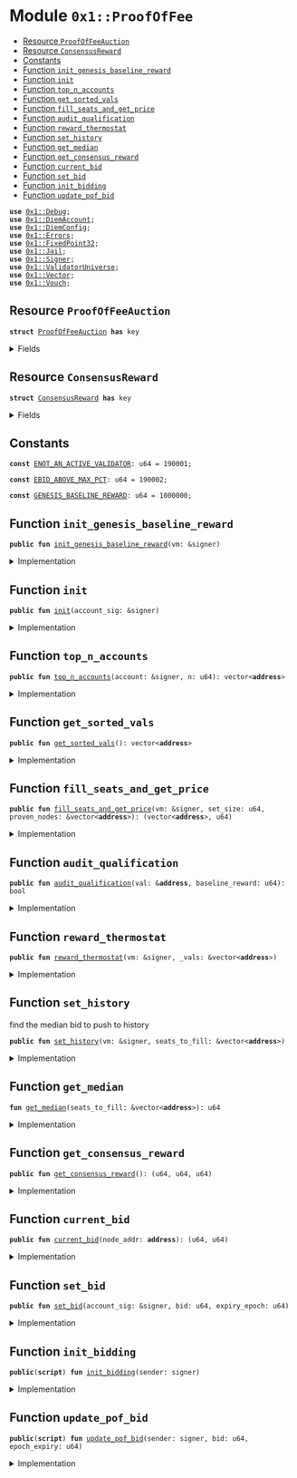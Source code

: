 
<a name="0x1_ProofOfFee"></a>

# Module `0x1::ProofOfFee`



-  [Resource `ProofOfFeeAuction`](#0x1_ProofOfFee_ProofOfFeeAuction)
-  [Resource `ConsensusReward`](#0x1_ProofOfFee_ConsensusReward)
-  [Constants](#@Constants_0)
-  [Function `init_genesis_baseline_reward`](#0x1_ProofOfFee_init_genesis_baseline_reward)
-  [Function `init`](#0x1_ProofOfFee_init)
-  [Function `top_n_accounts`](#0x1_ProofOfFee_top_n_accounts)
-  [Function `get_sorted_vals`](#0x1_ProofOfFee_get_sorted_vals)
-  [Function `fill_seats_and_get_price`](#0x1_ProofOfFee_fill_seats_and_get_price)
-  [Function `audit_qualification`](#0x1_ProofOfFee_audit_qualification)
-  [Function `reward_thermostat`](#0x1_ProofOfFee_reward_thermostat)
-  [Function `set_history`](#0x1_ProofOfFee_set_history)
-  [Function `get_median`](#0x1_ProofOfFee_get_median)
-  [Function `get_consensus_reward`](#0x1_ProofOfFee_get_consensus_reward)
-  [Function `current_bid`](#0x1_ProofOfFee_current_bid)
-  [Function `set_bid`](#0x1_ProofOfFee_set_bid)
-  [Function `init_bidding`](#0x1_ProofOfFee_init_bidding)
-  [Function `update_pof_bid`](#0x1_ProofOfFee_update_pof_bid)


<pre><code><b>use</b> <a href="Debug.md#0x1_Debug">0x1::Debug</a>;
<b>use</b> <a href="DiemAccount.md#0x1_DiemAccount">0x1::DiemAccount</a>;
<b>use</b> <a href="DiemConfig.md#0x1_DiemConfig">0x1::DiemConfig</a>;
<b>use</b> <a href="../../../../../../../DPN/releases/artifacts/current/build/MoveStdlib/docs/Errors.md#0x1_Errors">0x1::Errors</a>;
<b>use</b> <a href="../../../../../../../DPN/releases/artifacts/current/build/MoveStdlib/docs/FixedPoint32.md#0x1_FixedPoint32">0x1::FixedPoint32</a>;
<b>use</b> <a href="Jail.md#0x1_Jail">0x1::Jail</a>;
<b>use</b> <a href="../../../../../../../DPN/releases/artifacts/current/build/MoveStdlib/docs/Signer.md#0x1_Signer">0x1::Signer</a>;
<b>use</b> <a href="ValidatorUniverse.md#0x1_ValidatorUniverse">0x1::ValidatorUniverse</a>;
<b>use</b> <a href="../../../../../../../DPN/releases/artifacts/current/build/MoveStdlib/docs/Vector.md#0x1_Vector">0x1::Vector</a>;
<b>use</b> <a href="Vouch.md#0x1_Vouch">0x1::Vouch</a>;
</code></pre>



<a name="0x1_ProofOfFee_ProofOfFeeAuction"></a>

## Resource `ProofOfFeeAuction`



<pre><code><b>struct</b> <a href="ProofOfFee.md#0x1_ProofOfFee_ProofOfFeeAuction">ProofOfFeeAuction</a> <b>has</b> key
</code></pre>



<details>
<summary>Fields</summary>


<dl>
<dt>
<code>bid: u64</code>
</dt>
<dd>

</dd>
<dt>
<code>epoch_expiration: u64</code>
</dt>
<dd>

</dd>
</dl>


</details>

<a name="0x1_ProofOfFee_ConsensusReward"></a>

## Resource `ConsensusReward`



<pre><code><b>struct</b> <a href="ProofOfFee.md#0x1_ProofOfFee_ConsensusReward">ConsensusReward</a> <b>has</b> key
</code></pre>



<details>
<summary>Fields</summary>


<dl>
<dt>
<code>value: u64</code>
</dt>
<dd>

</dd>
<dt>
<code>clearing_price: u64</code>
</dt>
<dd>

</dd>
<dt>
<code>median_win_bid: u64</code>
</dt>
<dd>

</dd>
<dt>
<code>median_history: vector&lt;u64&gt;</code>
</dt>
<dd>

</dd>
</dl>


</details>

<a name="@Constants_0"></a>

## Constants


<a name="0x1_ProofOfFee_ENOT_AN_ACTIVE_VALIDATOR"></a>



<pre><code><b>const</b> <a href="ProofOfFee.md#0x1_ProofOfFee_ENOT_AN_ACTIVE_VALIDATOR">ENOT_AN_ACTIVE_VALIDATOR</a>: u64 = 190001;
</code></pre>



<a name="0x1_ProofOfFee_EBID_ABOVE_MAX_PCT"></a>



<pre><code><b>const</b> <a href="ProofOfFee.md#0x1_ProofOfFee_EBID_ABOVE_MAX_PCT">EBID_ABOVE_MAX_PCT</a>: u64 = 190002;
</code></pre>



<a name="0x1_ProofOfFee_GENESIS_BASELINE_REWARD"></a>



<pre><code><b>const</b> <a href="ProofOfFee.md#0x1_ProofOfFee_GENESIS_BASELINE_REWARD">GENESIS_BASELINE_REWARD</a>: u64 = 1000000;
</code></pre>



<a name="0x1_ProofOfFee_init_genesis_baseline_reward"></a>

## Function `init_genesis_baseline_reward`



<pre><code><b>public</b> <b>fun</b> <a href="ProofOfFee.md#0x1_ProofOfFee_init_genesis_baseline_reward">init_genesis_baseline_reward</a>(vm: &signer)
</code></pre>



<details>
<summary>Implementation</summary>


<pre><code><b>public</b> <b>fun</b> <a href="ProofOfFee.md#0x1_ProofOfFee_init_genesis_baseline_reward">init_genesis_baseline_reward</a>(vm: &signer) {
  <b>if</b> (<a href="../../../../../../../DPN/releases/artifacts/current/build/MoveStdlib/docs/Signer.md#0x1_Signer_address_of">Signer::address_of</a>(vm) != @VMReserved) <b>return</b>;

  <b>if</b> (!<b>exists</b>&lt;<a href="ProofOfFee.md#0x1_ProofOfFee_ConsensusReward">ConsensusReward</a>&gt;(@VMReserved)) {
    <b>move_to</b>&lt;<a href="ProofOfFee.md#0x1_ProofOfFee_ConsensusReward">ConsensusReward</a>&gt;(
      vm,
      <a href="ProofOfFee.md#0x1_ProofOfFee_ConsensusReward">ConsensusReward</a> {
        value: <a href="ProofOfFee.md#0x1_ProofOfFee_GENESIS_BASELINE_REWARD">GENESIS_BASELINE_REWARD</a>,
        clearing_price: 0,
        median_win_bid: 0,
        median_history: <a href="../../../../../../../DPN/releases/artifacts/current/build/MoveStdlib/docs/Vector.md#0x1_Vector_empty">Vector::empty</a>&lt;u64&gt;(),
      }
    );
  }
}
</code></pre>



</details>

<a name="0x1_ProofOfFee_init"></a>

## Function `init`



<pre><code><b>public</b> <b>fun</b> <a href="ProofOfFee.md#0x1_ProofOfFee_init">init</a>(account_sig: &signer)
</code></pre>



<details>
<summary>Implementation</summary>


<pre><code><b>public</b> <b>fun</b> <a href="ProofOfFee.md#0x1_ProofOfFee_init">init</a>(account_sig: &signer) {

  <b>let</b> acc = <a href="../../../../../../../DPN/releases/artifacts/current/build/MoveStdlib/docs/Signer.md#0x1_Signer_address_of">Signer::address_of</a>(account_sig);

  <b>assert</b>!(<a href="ValidatorUniverse.md#0x1_ValidatorUniverse_is_in_universe">ValidatorUniverse::is_in_universe</a>(acc), <a href="../../../../../../../DPN/releases/artifacts/current/build/MoveStdlib/docs/Errors.md#0x1_Errors_requires_role">Errors::requires_role</a>(<a href="ProofOfFee.md#0x1_ProofOfFee_ENOT_AN_ACTIVE_VALIDATOR">ENOT_AN_ACTIVE_VALIDATOR</a>));

  <b>if</b> (!<b>exists</b>&lt;<a href="ProofOfFee.md#0x1_ProofOfFee_ProofOfFeeAuction">ProofOfFeeAuction</a>&gt;(acc)) {
    <b>move_to</b>&lt;<a href="ProofOfFee.md#0x1_ProofOfFee_ProofOfFeeAuction">ProofOfFeeAuction</a>&gt;(
    account_sig,
      <a href="ProofOfFee.md#0x1_ProofOfFee_ProofOfFeeAuction">ProofOfFeeAuction</a> {
        bid: 0,
        epoch_expiration: 0
      }
    );
  }
}
</code></pre>



</details>

<a name="0x1_ProofOfFee_top_n_accounts"></a>

## Function `top_n_accounts`



<pre><code><b>public</b> <b>fun</b> <a href="ProofOfFee.md#0x1_ProofOfFee_top_n_accounts">top_n_accounts</a>(account: &signer, n: u64): vector&lt;<b>address</b>&gt;
</code></pre>



<details>
<summary>Implementation</summary>


<pre><code><b>public</b> <b>fun</b> <a href="ProofOfFee.md#0x1_ProofOfFee_top_n_accounts">top_n_accounts</a>(account: &signer, n: u64): vector&lt;<b>address</b>&gt; <b>acquires</b> <a href="ProofOfFee.md#0x1_ProofOfFee_ProofOfFeeAuction">ProofOfFeeAuction</a> {
    <b>assert</b>!(<a href="../../../../../../../DPN/releases/artifacts/current/build/MoveStdlib/docs/Signer.md#0x1_Signer_address_of">Signer::address_of</a>(account) == @DiemRoot, <a href="../../../../../../../DPN/releases/artifacts/current/build/MoveStdlib/docs/Errors.md#0x1_Errors_requires_role">Errors::requires_role</a>(140101));

    <b>let</b> eligible_validators = <a href="ProofOfFee.md#0x1_ProofOfFee_get_sorted_vals">get_sorted_vals</a>();
    <b>let</b> len = <a href="../../../../../../../DPN/releases/artifacts/current/build/MoveStdlib/docs/Vector.md#0x1_Vector_length">Vector::length</a>&lt;<b>address</b>&gt;(&eligible_validators);
    <b>if</b>(len &lt;= n) <b>return</b> eligible_validators;

    <b>let</b> diff = len - n;
    <b>while</b>(diff &gt; 0){
      <a href="../../../../../../../DPN/releases/artifacts/current/build/MoveStdlib/docs/Vector.md#0x1_Vector_pop_back">Vector::pop_back</a>(&<b>mut</b> eligible_validators);
      diff = diff - 1;
    };

    eligible_validators
}
</code></pre>



</details>

<a name="0x1_ProofOfFee_get_sorted_vals"></a>

## Function `get_sorted_vals`



<pre><code><b>public</b> <b>fun</b> <a href="ProofOfFee.md#0x1_ProofOfFee_get_sorted_vals">get_sorted_vals</a>(): vector&lt;<b>address</b>&gt;
</code></pre>



<details>
<summary>Implementation</summary>


<pre><code><b>public</b> <b>fun</b> <a href="ProofOfFee.md#0x1_ProofOfFee_get_sorted_vals">get_sorted_vals</a>(): vector&lt;<b>address</b>&gt; <b>acquires</b> <a href="ProofOfFee.md#0x1_ProofOfFee_ProofOfFeeAuction">ProofOfFeeAuction</a> {
  <b>let</b> eligible_validators = <a href="ValidatorUniverse.md#0x1_ValidatorUniverse_get_eligible_validators">ValidatorUniverse::get_eligible_validators</a>();
  <b>let</b> length = <a href="../../../../../../../DPN/releases/artifacts/current/build/MoveStdlib/docs/Vector.md#0x1_Vector_length">Vector::length</a>&lt;<b>address</b>&gt;(&eligible_validators);
  print(&length);
  // <a href="../../../../../../../DPN/releases/artifacts/current/build/MoveStdlib/docs/Vector.md#0x1_Vector">Vector</a> <b>to</b> store each <b>address</b>'s node_weight
  <b>let</b> weights = <a href="../../../../../../../DPN/releases/artifacts/current/build/MoveStdlib/docs/Vector.md#0x1_Vector_empty">Vector::empty</a>&lt;u64&gt;();
  <b>let</b> filtered_vals = <a href="../../../../../../../DPN/releases/artifacts/current/build/MoveStdlib/docs/Vector.md#0x1_Vector_empty">Vector::empty</a>&lt;<b>address</b>&gt;();
  <b>let</b> k = 0;
  <b>while</b> (k &lt; length) {
    // TODO: Ensure that this <b>address</b> is an active validator

    <b>let</b> cur_address = *<a href="../../../../../../../DPN/releases/artifacts/current/build/MoveStdlib/docs/Vector.md#0x1_Vector_borrow">Vector::borrow</a>&lt;<b>address</b>&gt;(&eligible_validators, k);
    <b>let</b> (bid, expire) = <a href="ProofOfFee.md#0x1_ProofOfFee_current_bid">current_bid</a>(cur_address);
    print(&bid);
    print(&expire);
    <b>if</b> (<a href="DiemConfig.md#0x1_DiemConfig_get_current_epoch">DiemConfig::get_current_epoch</a>() &gt; expire) {
      k = k + 1;
      <b>continue</b>
    };
    <a href="../../../../../../../DPN/releases/artifacts/current/build/MoveStdlib/docs/Vector.md#0x1_Vector_push_back">Vector::push_back</a>&lt;u64&gt;(&<b>mut</b> weights, bid);
    <a href="../../../../../../../DPN/releases/artifacts/current/build/MoveStdlib/docs/Vector.md#0x1_Vector_push_back">Vector::push_back</a>&lt;<b>address</b>&gt;(&<b>mut</b> filtered_vals, cur_address);
    k = k + 1;
  };

  print(&weights);

  // Sorting the accounts vector based on value (weights).
  // Bubble sort algorithm
  <b>let</b> len_filtered = <a href="../../../../../../../DPN/releases/artifacts/current/build/MoveStdlib/docs/Vector.md#0x1_Vector_length">Vector::length</a>&lt;<b>address</b>&gt;(&filtered_vals);
  print(&len_filtered);
  print(&<a href="../../../../../../../DPN/releases/artifacts/current/build/MoveStdlib/docs/Vector.md#0x1_Vector_length">Vector::length</a>(&weights));
  <b>if</b> (len_filtered &lt; 2) <b>return</b> filtered_vals;
  <b>let</b> i = 0;
  <b>while</b> (i &lt; len_filtered){
    <b>let</b> j = 0;
    <b>while</b>(j &lt; len_filtered-i-1){
      print(&8888801);

      <b>let</b> value_j = *(<a href="../../../../../../../DPN/releases/artifacts/current/build/MoveStdlib/docs/Vector.md#0x1_Vector_borrow">Vector::borrow</a>&lt;u64&gt;(&weights, j));
      print(&8888802);
      <b>let</b> value_jp1 = *(<a href="../../../../../../../DPN/releases/artifacts/current/build/MoveStdlib/docs/Vector.md#0x1_Vector_borrow">Vector::borrow</a>&lt;u64&gt;(&weights, j+1));
      <b>if</b>(value_j &gt; value_jp1){
        print(&8888803);
        <a href="../../../../../../../DPN/releases/artifacts/current/build/MoveStdlib/docs/Vector.md#0x1_Vector_swap">Vector::swap</a>&lt;u64&gt;(&<b>mut</b> weights, j, j+1);
        print(&8888804);
        <a href="../../../../../../../DPN/releases/artifacts/current/build/MoveStdlib/docs/Vector.md#0x1_Vector_swap">Vector::swap</a>&lt;<b>address</b>&gt;(&<b>mut</b> filtered_vals, j, j+1);
      };
      j = j + 1;
      print(&8888805);
    };
    i = i + 1;
    print(&8888806);
  };

  print(&filtered_vals);
  // Reverse <b>to</b> have sorted order - high <b>to</b> low.
  <a href="../../../../../../../DPN/releases/artifacts/current/build/MoveStdlib/docs/Vector.md#0x1_Vector_reverse">Vector::reverse</a>&lt;<b>address</b>&gt;(&<b>mut</b> filtered_vals);

  <b>return</b> filtered_vals
}
</code></pre>



</details>

<a name="0x1_ProofOfFee_fill_seats_and_get_price"></a>

## Function `fill_seats_and_get_price`



<pre><code><b>public</b> <b>fun</b> <a href="ProofOfFee.md#0x1_ProofOfFee_fill_seats_and_get_price">fill_seats_and_get_price</a>(vm: &signer, set_size: u64, proven_nodes: &vector&lt;<b>address</b>&gt;): (vector&lt;<b>address</b>&gt;, u64)
</code></pre>



<details>
<summary>Implementation</summary>


<pre><code><b>public</b> <b>fun</b> <a href="ProofOfFee.md#0x1_ProofOfFee_fill_seats_and_get_price">fill_seats_and_get_price</a>(vm: &signer, set_size: u64, proven_nodes: &vector&lt;<b>address</b>&gt;): (vector&lt;<b>address</b>&gt;, u64) <b>acquires</b> <a href="ProofOfFee.md#0x1_ProofOfFee_ProofOfFeeAuction">ProofOfFeeAuction</a>, <a href="ProofOfFee.md#0x1_ProofOfFee_ConsensusReward">ConsensusReward</a> {
  <b>if</b> (<a href="../../../../../../../DPN/releases/artifacts/current/build/MoveStdlib/docs/Signer.md#0x1_Signer_address_of">Signer::address_of</a>(vm) != @VMReserved) <b>return</b> (<a href="../../../../../../../DPN/releases/artifacts/current/build/MoveStdlib/docs/Vector.md#0x1_Vector_empty">Vector::empty</a>&lt;<b>address</b>&gt;(), 0);

  <b>let</b> (baseline_reward, _, _) = <a href="ProofOfFee.md#0x1_ProofOfFee_get_consensus_reward">get_consensus_reward</a>();

  <b>let</b> seats_to_fill = <a href="../../../../../../../DPN/releases/artifacts/current/build/MoveStdlib/docs/Vector.md#0x1_Vector_empty">Vector::empty</a>&lt;<b>address</b>&gt;();

  // check the max size of the validator set.
  // there may be too few "proven" validators <b>to</b> fill the set <b>with</b> 2/3rds proven nodes of the stated set_size.
  <b>let</b> proven_len = <a href="../../../../../../../DPN/releases/artifacts/current/build/MoveStdlib/docs/Vector.md#0x1_Vector_length">Vector::length</a>(proven_nodes);
  <b>let</b> (set_size, max_unproven) = <b>if</b> ( proven_len &lt; set_size) {
    <b>let</b> one_third_of_max = proven_len/2;
    ((proven_len + one_third_of_max, one_third_of_max))
  } <b>else</b> {
    (set_size, set_size/3)
  };
  print(&8006010201);

  // Now we can seat the validators based on the algo above:
  // 1. seat the proven nodes of previous epoch
  // 2. seat validators who did not participate in the previous epoch:
  // 2a. seat the vals <b>with</b> jail reputation &lt; 2
  // 2b. seat the remainder of the unproven vals <b>with</b> any jail reputation.

  <b>let</b> sorted_vals_by_bid = <a href="ProofOfFee.md#0x1_ProofOfFee_get_sorted_vals">get_sorted_vals</a>();
  print(&sorted_vals_by_bid);
  <b>let</b> num_unproven_added = 0;
  <b>let</b> i = 0u64;
  <b>while</b> (
    (i &lt; set_size) &&
    (i &lt; <a href="../../../../../../../DPN/releases/artifacts/current/build/MoveStdlib/docs/Vector.md#0x1_Vector_length">Vector::length</a>(&sorted_vals_by_bid))
  ) {
    // print(&i);
    <b>let</b> val = <a href="../../../../../../../DPN/releases/artifacts/current/build/MoveStdlib/docs/Vector.md#0x1_Vector_borrow">Vector::borrow</a>(&sorted_vals_by_bid, i);

    // audit all the potential issues <b>with</b> seating the validator
    // TODO: deprecate <a href="Audit.md#0x1_Audit">Audit</a>.<b>move</b>
    <b>if</b> (!<a href="ProofOfFee.md#0x1_ProofOfFee_audit_qualification">audit_qualification</a>(val, baseline_reward)) <b>continue</b>;


    // check <b>if</b> a proven node
    <b>if</b> (<a href="../../../../../../../DPN/releases/artifacts/current/build/MoveStdlib/docs/Vector.md#0x1_Vector_contains">Vector::contains</a>(proven_nodes, val)) {
      print(&8006010205);
      // print(&01);
      <a href="../../../../../../../DPN/releases/artifacts/current/build/MoveStdlib/docs/Vector.md#0x1_Vector_push_back">Vector::push_back</a>(&<b>mut</b> seats_to_fill, *val);
    } <b>else</b> {
      print(&8006010206);
      // print(&02);
      // for unproven nodes, push it <b>to</b> list <b>if</b> we haven't hit limit
      <b>if</b> (num_unproven_added &lt; max_unproven ) {
        // print(&03);
        <a href="../../../../../../../DPN/releases/artifacts/current/build/MoveStdlib/docs/Vector.md#0x1_Vector_push_back">Vector::push_back</a>(&<b>mut</b> seats_to_fill, *val);
      };
      // print(&04);
      print(&8006010207);
      num_unproven_added = num_unproven_added + 1;
    };
    i = i + 1;
  };
  // print(&05);
  print(&8006010208);
  print(&seats_to_fill);



  // get the median and set history
  <a href="ProofOfFee.md#0x1_ProofOfFee_set_history">set_history</a>(vm, &seats_to_fill);

  // <b>if</b> (<a href="../../../../../../../DPN/releases/artifacts/current/build/MoveStdlib/docs/Vector.md#0x1_Vector_is_empty">Vector::is_empty</a>(&seats_to_fill)) {
  //   <b>return</b> (seats_to_fill, 0)
  // };

  // Find the clearing price which all validators will pay
  <b>let</b> lowest_bidder = <a href="../../../../../../../DPN/releases/artifacts/current/build/MoveStdlib/docs/Vector.md#0x1_Vector_borrow">Vector::borrow</a>(&seats_to_fill, <a href="../../../../../../../DPN/releases/artifacts/current/build/MoveStdlib/docs/Vector.md#0x1_Vector_length">Vector::length</a>(&seats_to_fill) - 1);

  <b>let</b> (lowest_bid_pct, _) = <a href="ProofOfFee.md#0x1_ProofOfFee_current_bid">current_bid</a>(*lowest_bidder);
  print(&99999999999999);
  print(&lowest_bid_pct);

  // <b>update</b> the clearing price
  <b>let</b> cr = <b>borrow_global_mut</b>&lt;<a href="ProofOfFee.md#0x1_ProofOfFee_ConsensusReward">ConsensusReward</a>&gt;(@VMReserved);
  cr.clearing_price = lowest_bid_pct;

  <b>return</b> (seats_to_fill, lowest_bid_pct)
}
</code></pre>



</details>

<a name="0x1_ProofOfFee_audit_qualification"></a>

## Function `audit_qualification`



<pre><code><b>public</b> <b>fun</b> <a href="ProofOfFee.md#0x1_ProofOfFee_audit_qualification">audit_qualification</a>(val: &<b>address</b>, baseline_reward: u64): bool
</code></pre>



<details>
<summary>Implementation</summary>


<pre><code><b>public</b> <b>fun</b> <a href="ProofOfFee.md#0x1_ProofOfFee_audit_qualification">audit_qualification</a>(val: &<b>address</b>, baseline_reward: u64): bool <b>acquires</b> <a href="ProofOfFee.md#0x1_ProofOfFee_ProofOfFeeAuction">ProofOfFeeAuction</a> {

    <b>let</b> (bid, expire) = <a href="ProofOfFee.md#0x1_ProofOfFee_current_bid">current_bid</a>(*val);
    print(val);
    print(&bid);
    print(&expire);

    // Skip <b>if</b> the bid expired. belt and suspenders, this should have been checked in the sorting above.
    // TODO: make this it's own function so it can be publicly callable, it's useful generally, and for debugging.
    print(&<a href="DiemConfig.md#0x1_DiemConfig_get_current_epoch">DiemConfig::get_current_epoch</a>());
    <b>if</b> (<a href="DiemConfig.md#0x1_DiemConfig_get_current_epoch">DiemConfig::get_current_epoch</a>() &gt; expire) <b>return</b> <b>false</b>;


    print(&8006010203);
    // we can't seat validators that were just jailed
    // NOTE: epoch reconfigure needs <b>to</b> reset the jail
    // before calling the proof of fee.
    <b>if</b> (<a href="Jail.md#0x1_Jail_is_jailed">Jail::is_jailed</a>(*val)) <b>return</b> <b>false</b>;
    print(&8006010204);
    // we can't seat validators who don't have minimum viable vouches
    <b>if</b> (!<a href="Vouch.md#0x1_Vouch_unrelated_buddies_above_thresh">Vouch::unrelated_buddies_above_thresh</a>(*val)) <b>return</b> <b>false</b>;

    print(&80060102041);


    // skip the user <b>if</b> they don't have sufficient UNLOCKED funds
    // or <b>if</b> the bid expired.
    print(&80060102042);
    <b>let</b> unlocked_coins = <a href="DiemAccount.md#0x1_DiemAccount_unlocked_amount">DiemAccount::unlocked_amount</a>(*val);
    print(&unlocked_coins);

    <b>let</b> coin_required = <a href="../../../../../../../DPN/releases/artifacts/current/build/MoveStdlib/docs/FixedPoint32.md#0x1_FixedPoint32_multiply_u64">FixedPoint32::multiply_u64</a>(baseline_reward, <a href="../../../../../../../DPN/releases/artifacts/current/build/MoveStdlib/docs/FixedPoint32.md#0x1_FixedPoint32_create_from_rational">FixedPoint32::create_from_rational</a>(bid, 1000));
    // <b>let</b> coin_required = bid * baseline_reward;

    print(&coin_required);
    <b>if</b> (unlocked_coins &lt; coin_required) <b>return</b> <b>false</b>;

    print(&80060102043);
    <b>true</b>
}
</code></pre>



</details>

<a name="0x1_ProofOfFee_reward_thermostat"></a>

## Function `reward_thermostat`



<pre><code><b>public</b> <b>fun</b> <a href="ProofOfFee.md#0x1_ProofOfFee_reward_thermostat">reward_thermostat</a>(vm: &signer, _vals: &vector&lt;<b>address</b>&gt;)
</code></pre>



<details>
<summary>Implementation</summary>


<pre><code><b>public</b> <b>fun</b> <a href="ProofOfFee.md#0x1_ProofOfFee_reward_thermostat">reward_thermostat</a>(vm: &signer, _vals: &vector&lt;<b>address</b>&gt;) <b>acquires</b> <a href="ProofOfFee.md#0x1_ProofOfFee_ConsensusReward">ConsensusReward</a> {
  <b>if</b> (<a href="../../../../../../../DPN/releases/artifacts/current/build/MoveStdlib/docs/Signer.md#0x1_Signer_address_of">Signer::address_of</a>(vm) != @VMReserved) {
    <b>return</b>
  };
  // check the bid history
  // <b>if</b> there are 5 days above 95% adjust the reward up by 5%
  // adjust by more <b>if</b> it <b>has</b> been 10 days then, 10%
  // <b>if</b> there are 5 days below 50% adjust the reward down.
  // adjust by more <b>if</b> it <b>has</b> been 10 days then 10%

  <b>let</b> bid_upper_bound = 0950;
  <b>let</b> bid_lower_bound = 0500;

  <b>let</b> short_window: u64 = 5;
  <b>let</b> long_window: u64 = 10;

  <b>let</b> cr = <b>borrow_global_mut</b>&lt;<a href="ProofOfFee.md#0x1_ProofOfFee_ConsensusReward">ConsensusReward</a>&gt;(@VMReserved);

  print(&8006010551);
  <b>let</b> len = <a href="../../../../../../../DPN/releases/artifacts/current/build/MoveStdlib/docs/Vector.md#0x1_Vector_length">Vector::length</a>&lt;u64&gt;(&cr.median_history);
  <b>let</b> i = 0;

  <b>let</b> epochs_above = 0;
  <b>let</b> epochs_below = 0;
  <b>while</b> (i &lt; 10 && i &lt; len) { // max ten days, but may have less in history, filling set should truncate the history at 10 epochs.
  print(&8006010552);
    <b>let</b> avg_bid = *<a href="../../../../../../../DPN/releases/artifacts/current/build/MoveStdlib/docs/Vector.md#0x1_Vector_borrow">Vector::borrow</a>&lt;u64&gt;(&cr.median_history, i);
    print(&8006010553);
    <b>if</b> (avg_bid &gt; bid_upper_bound) {
      epochs_above = epochs_above + 1;
    } <b>else</b> <b>if</b> (avg_bid &lt; bid_lower_bound) {
      epochs_below = epochs_below + 1;
    };

    i = i + 1;
  };

  print(&8006010554);
  <b>if</b> (cr.value &gt; 0) {
    print(&8006010555);

    // TODO: this is an initial implementation, we need <b>to</b>
    // decide <b>if</b> we want more granularity in the reward adjustment
    // Note: making this readable for now, but we can optimize later
    <b>if</b> (epochs_above &gt; short_window) {
      print(&8006010556);
      // check for zeros.
      // TODO: put a better safety check here
      <b>if</b> ((cr.value / 10) &gt; cr.value){
        print(&8006010557);
        <b>return</b>
      };
      // If the Validators are bidding near 100% that means
      // the reward is very generous, i.e. their opportunity
      // cost is met at small percentages. This means the
      // implicit bond is very high on validators. E.g.
      // at 1% median bid, the implicit bond is 100x the reward.
      // We need <b>to</b> DECREASE the reward
        print(&8006010558);

      <b>if</b> (epochs_above &gt; short_window) {
        // decrease the reward by 10%
        cr.value = cr.value - (cr.value / 10);
        print(&8006010559);

        <b>return</b> // <b>return</b> early since we can't increase and decrease simultaneously
      } <b>else</b> <b>if</b> (epochs_above &gt; long_window) {
        // decrease the reward by 5%
        print(&80060105510);

        cr.value = cr.value - (cr.value / 20);
        <b>return</b> // <b>return</b> early since we can't increase and decrease simultaneously
      };

      // <b>if</b> validators are bidding low percentages
      // it means the nominal reward is not high enough.
      // That is the validator's opportunity cost is not met within a
      // range <b>where</b> the bond is meaningful.
      // For example: <b>if</b> the bids for the epoch's reward is 50% of the  value, that means the potential profit, is the same <b>as</b> the potential loss.
      // At a 25% bid (potential loss), the profit is thus 75% of the value, which means the implicit bond is 25/75, or 1/3 of the bond, the risk favors the validator. This means among other things, that an attacker can pay for the cost of the attack <b>with</b> the profits. See paper, for more details.

      // we need <b>to</b> INCREASE the reward, so that the bond is more meaningful.
      print(&80060105511);

      <b>if</b> (epochs_below &gt; short_window) {
        print(&80060105512);

        // decrease the reward by 5%
        cr.value = cr.value + (cr.value / 20);
      } <b>else</b> <b>if</b> (epochs_above &gt; long_window) {
        print(&80060105513);

        // decrease the reward by 10%
        cr.value = cr.value + (cr.value / 10);
      };
    };
  };
}
</code></pre>



</details>

<a name="0x1_ProofOfFee_set_history"></a>

## Function `set_history`

find the median bid to push to history


<pre><code><b>public</b> <b>fun</b> <a href="ProofOfFee.md#0x1_ProofOfFee_set_history">set_history</a>(vm: &signer, seats_to_fill: &vector&lt;<b>address</b>&gt;)
</code></pre>



<details>
<summary>Implementation</summary>


<pre><code><b>public</b> <b>fun</b> <a href="ProofOfFee.md#0x1_ProofOfFee_set_history">set_history</a>(vm: &signer, seats_to_fill: &vector&lt;<b>address</b>&gt;) <b>acquires</b> <a href="ProofOfFee.md#0x1_ProofOfFee_ProofOfFeeAuction">ProofOfFeeAuction</a>, <a href="ProofOfFee.md#0x1_ProofOfFee_ConsensusReward">ConsensusReward</a> {
  <b>if</b> (<a href="../../../../../../../DPN/releases/artifacts/current/build/MoveStdlib/docs/Signer.md#0x1_Signer_address_of">Signer::address_of</a>(vm) != @VMReserved) {
    <b>return</b>
  };

  print(&99901);
  <b>let</b> median_bid = <a href="ProofOfFee.md#0x1_ProofOfFee_get_median">get_median</a>(seats_to_fill);
  // push <b>to</b> history
  <b>let</b> cr = <b>borrow_global_mut</b>&lt;<a href="ProofOfFee.md#0x1_ProofOfFee_ConsensusReward">ConsensusReward</a>&gt;(@VMReserved);
  cr.median_win_bid = median_bid;
  <b>if</b> (<a href="../../../../../../../DPN/releases/artifacts/current/build/MoveStdlib/docs/Vector.md#0x1_Vector_length">Vector::length</a>(&cr.median_history) &lt; 10) {
    print(&99902);
    <a href="../../../../../../../DPN/releases/artifacts/current/build/MoveStdlib/docs/Vector.md#0x1_Vector_push_back">Vector::push_back</a>(&<b>mut</b> cr.median_history, median_bid);
  } <b>else</b> {
    print(&99903);
    <a href="../../../../../../../DPN/releases/artifacts/current/build/MoveStdlib/docs/Vector.md#0x1_Vector_remove">Vector::remove</a>(&<b>mut</b> cr.median_history, 0);
    <a href="../../../../../../../DPN/releases/artifacts/current/build/MoveStdlib/docs/Vector.md#0x1_Vector_push_back">Vector::push_back</a>(&<b>mut</b> cr.median_history, median_bid);
  };
}
</code></pre>



</details>

<a name="0x1_ProofOfFee_get_median"></a>

## Function `get_median`



<pre><code><b>fun</b> <a href="ProofOfFee.md#0x1_ProofOfFee_get_median">get_median</a>(seats_to_fill: &vector&lt;<b>address</b>&gt;): u64
</code></pre>



<details>
<summary>Implementation</summary>


<pre><code><b>fun</b> <a href="ProofOfFee.md#0x1_ProofOfFee_get_median">get_median</a>(seats_to_fill: &vector&lt;<b>address</b>&gt;):u64 <b>acquires</b> <a href="ProofOfFee.md#0x1_ProofOfFee_ProofOfFeeAuction">ProofOfFeeAuction</a> {
  // TODO: the list is sorted above, so
  // we <b>assume</b> the median is the middle element
  <b>let</b> len = <a href="../../../../../../../DPN/releases/artifacts/current/build/MoveStdlib/docs/Vector.md#0x1_Vector_length">Vector::length</a>(seats_to_fill);
  <b>if</b> (len == 0) {
    <b>return</b> 0
  };
  <b>let</b> median_bidder = <b>if</b> (len &gt; 2) {
    <a href="../../../../../../../DPN/releases/artifacts/current/build/MoveStdlib/docs/Vector.md#0x1_Vector_borrow">Vector::borrow</a>(seats_to_fill, len/2)
  } <b>else</b> {
    <a href="../../../../../../../DPN/releases/artifacts/current/build/MoveStdlib/docs/Vector.md#0x1_Vector_borrow">Vector::borrow</a>(seats_to_fill, 0)
  };
  <b>let</b> (median_bid, _) = <a href="ProofOfFee.md#0x1_ProofOfFee_current_bid">current_bid</a>(*median_bidder);
  <b>return</b> median_bid
}
</code></pre>



</details>

<a name="0x1_ProofOfFee_get_consensus_reward"></a>

## Function `get_consensus_reward`



<pre><code><b>public</b> <b>fun</b> <a href="ProofOfFee.md#0x1_ProofOfFee_get_consensus_reward">get_consensus_reward</a>(): (u64, u64, u64)
</code></pre>



<details>
<summary>Implementation</summary>


<pre><code><b>public</b> <b>fun</b> <a href="ProofOfFee.md#0x1_ProofOfFee_get_consensus_reward">get_consensus_reward</a>(): (u64, u64, u64) <b>acquires</b> <a href="ProofOfFee.md#0x1_ProofOfFee_ConsensusReward">ConsensusReward</a> {
  <b>let</b> b = <b>borrow_global</b>&lt;<a href="ProofOfFee.md#0x1_ProofOfFee_ConsensusReward">ConsensusReward</a>&gt;(@VMReserved );
  <b>return</b> (b.value, b.clearing_price, b.median_win_bid)
}
</code></pre>



</details>

<a name="0x1_ProofOfFee_current_bid"></a>

## Function `current_bid`



<pre><code><b>public</b> <b>fun</b> <a href="ProofOfFee.md#0x1_ProofOfFee_current_bid">current_bid</a>(node_addr: <b>address</b>): (u64, u64)
</code></pre>



<details>
<summary>Implementation</summary>


<pre><code><b>public</b> <b>fun</b> <a href="ProofOfFee.md#0x1_ProofOfFee_current_bid">current_bid</a>(node_addr: <b>address</b>): (u64, u64) <b>acquires</b> <a href="ProofOfFee.md#0x1_ProofOfFee_ProofOfFeeAuction">ProofOfFeeAuction</a> {
  <b>if</b> (<b>exists</b>&lt;<a href="ProofOfFee.md#0x1_ProofOfFee_ProofOfFeeAuction">ProofOfFeeAuction</a>&gt;(node_addr)) {
    <b>let</b> pof = <b>borrow_global</b>&lt;<a href="ProofOfFee.md#0x1_ProofOfFee_ProofOfFeeAuction">ProofOfFeeAuction</a>&gt;(node_addr);
    <b>let</b> e = <a href="DiemConfig.md#0x1_DiemConfig_get_current_epoch">DiemConfig::get_current_epoch</a>();
    // check the expiration of the bid
    // the bid is zero <b>if</b> it expires.
    // The expiration epoch number is inclusive of the epoch.
    // i.e. the bid expires on e + 1.
    <b>if</b> (pof.epoch_expiration &gt;= e || pof.epoch_expiration == 0) {
      <b>return</b> (pof.bid, pof.epoch_expiration)
    };
    <b>return</b> (0, pof.epoch_expiration)
  };
  <b>return</b> (0, 0)
}
</code></pre>



</details>

<a name="0x1_ProofOfFee_set_bid"></a>

## Function `set_bid`



<pre><code><b>public</b> <b>fun</b> <a href="ProofOfFee.md#0x1_ProofOfFee_set_bid">set_bid</a>(account_sig: &signer, bid: u64, expiry_epoch: u64)
</code></pre>



<details>
<summary>Implementation</summary>


<pre><code><b>public</b> <b>fun</b> <a href="ProofOfFee.md#0x1_ProofOfFee_set_bid">set_bid</a>(account_sig: &signer, bid: u64, expiry_epoch: u64) <b>acquires</b> <a href="ProofOfFee.md#0x1_ProofOfFee_ProofOfFeeAuction">ProofOfFeeAuction</a> {

  <b>let</b> acc = <a href="../../../../../../../DPN/releases/artifacts/current/build/MoveStdlib/docs/Signer.md#0x1_Signer_address_of">Signer::address_of</a>(account_sig);
  <b>if</b> (!<b>exists</b>&lt;<a href="ProofOfFee.md#0x1_ProofOfFee_ProofOfFeeAuction">ProofOfFeeAuction</a>&gt;(acc)) {
    <a href="ProofOfFee.md#0x1_ProofOfFee_init">init</a>(account_sig);
  };

  <b>assert</b>!(bid &lt;= 11000, <a href="../../../../../../../DPN/releases/artifacts/current/build/MoveStdlib/docs/Errors.md#0x1_Errors_ol_tx">Errors::ol_tx</a>(<a href="ProofOfFee.md#0x1_ProofOfFee_EBID_ABOVE_MAX_PCT">EBID_ABOVE_MAX_PCT</a>));

  <b>let</b> pof = <b>borrow_global_mut</b>&lt;<a href="ProofOfFee.md#0x1_ProofOfFee_ProofOfFeeAuction">ProofOfFeeAuction</a>&gt;(acc);
  pof.epoch_expiration = expiry_epoch;
  pof.bid = bid;
}
</code></pre>



</details>

<a name="0x1_ProofOfFee_init_bidding"></a>

## Function `init_bidding`



<pre><code><b>public</b>(<b>script</b>) <b>fun</b> <a href="ProofOfFee.md#0x1_ProofOfFee_init_bidding">init_bidding</a>(sender: signer)
</code></pre>



<details>
<summary>Implementation</summary>


<pre><code><b>public</b>(<b>script</b>) <b>fun</b> <a href="ProofOfFee.md#0x1_ProofOfFee_init_bidding">init_bidding</a>(sender: signer) {
  <a href="ProofOfFee.md#0x1_ProofOfFee_init">init</a>(&sender);
}
</code></pre>



</details>

<a name="0x1_ProofOfFee_update_pof_bid"></a>

## Function `update_pof_bid`



<pre><code><b>public</b>(<b>script</b>) <b>fun</b> <a href="ProofOfFee.md#0x1_ProofOfFee_update_pof_bid">update_pof_bid</a>(sender: signer, bid: u64, epoch_expiry: u64)
</code></pre>



<details>
<summary>Implementation</summary>


<pre><code><b>public</b>(<b>script</b>) <b>fun</b> <a href="ProofOfFee.md#0x1_ProofOfFee_update_pof_bid">update_pof_bid</a>(sender: signer, bid: u64, epoch_expiry: u64) <b>acquires</b> <a href="ProofOfFee.md#0x1_ProofOfFee_ProofOfFeeAuction">ProofOfFeeAuction</a> {
  // <b>update</b> the bid, initializes <b>if</b> not already.
  <a href="ProofOfFee.md#0x1_ProofOfFee_set_bid">set_bid</a>(&sender, bid, epoch_expiry);
}
</code></pre>



</details>
